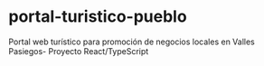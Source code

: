 # portal-turistico-pueblo
Portal web turístico para promoción de negocios locales  en Valles Pasiegos- Proyecto React/TypeScript
